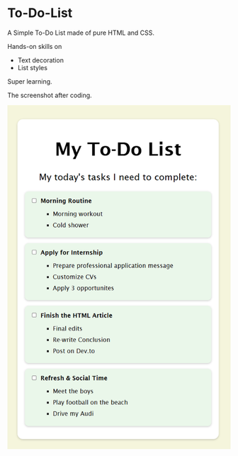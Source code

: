 # To-Do-List
A Simple To-Do List made of pure HTML and CSS. 

Hands-on skills on 
- Text decoration
- List styles

Super learning.

The screenshot after coding.

![ToDo-List Image](<127.0.0.1_5500_ (1).png>)
